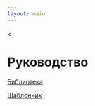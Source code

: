 ```yaml
---
layout: main
---
```

[<](/wiki/)

# Руководство

[Библиотека](/wiki/guide-ru/library)

[Шаблончик](/wiki/manual/)
